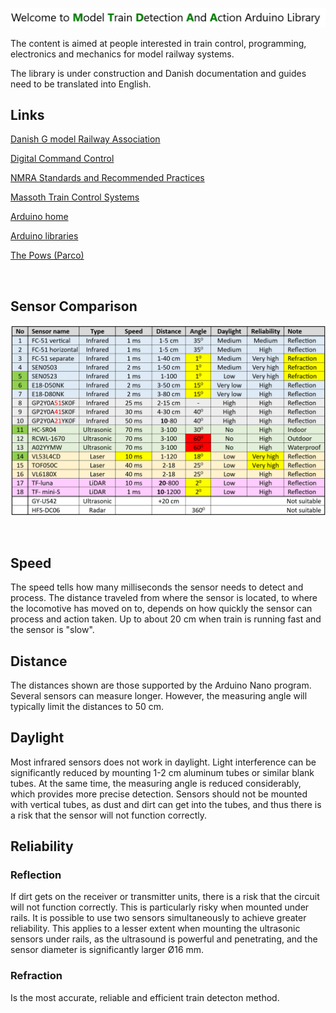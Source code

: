 ![](/image/MTDAA-heading.png)

The content is aimed at people interested in train control, programming, electronics and mechanics for model railway systems.

The library is under construction and Danish documentation and guides need to be translated into English.

## Links

[Danish G model Railway Association](https://danskgmodelforening.dk/)

[Digital Command Control](https://en.wikipedia.org/wiki/Digital_Command_Control)

[NMRA Standards and Recommended Practices](https://www.nmra.org/index-nmra-standards-and-recommended-practices)

[Massoth Train Control Systems](https://www.massoth.de/en/)

[Arduino home](https://www.arduino.cc/)

[Arduino libraries](https://docs.arduino.cc/libraries/)

[The Pows (Parco)](https://usuaris.tinet.cat/fmco/home_en.htm)

<br/> 

## Sensor Comparison

![](/image/Sensor%20Comparison.png)

<br/> 

## Speed 

The speed tells how many milliseconds the sensor needs to detect and process. The distance traveled from where the sensor is located, to where the locomotive has moved on to, depends on how quickly the sensor can process and action taken. Up to about 20 cm when train is running fast and the sensor is "slow".

## Distance 

The distances shown are those supported by the Arduino Nano program. Several sensors can measure longer. However, the measuring angle will typically limit the distances to 50 cm.

## Daylight

Most infrared sensors does not work in daylight. Light interference can be significantly reduced by mounting 1-2 cm aluminum tubes or similar blank tubes. At the same time, the measuring angle is reduced considerably, which provides more precise detection. Sensors should not be mounted with vertical tubes, as dust and dirt can get into the tubes, and thus there is a risk that the sensor will not function correctly. 

## Reliability

### Reflection

If dirt gets on the receiver or transmitter units, there is a risk that the circuit will not function correctly. This is particularly risky when mounted under rails. It is possible to use two sensors simultaneously to achieve greater reliability.
This applies to a lesser extent when mounting the ultrasonic sensors under rails, as the ultrasound is powerful and penetrating, and the sensor diameter is significantly larger Ø16 mm. 

### Refraction

Is the most accurate, reliable and efficient train detecton method.
